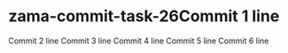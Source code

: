 # zama-commit-task-26Commit 1 line
Commit 2 line
Commit 3 line
Commit 4 line
Commit 5 line
Commit 6 line
